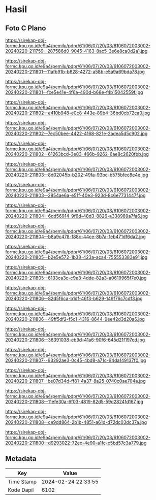 # Hasil

## Foto C Plano

https://sirekap-obj-formc.kpu.go.id/e9a4/pemilu/pdpr/61/06/07/20/03/6106072003002-20240220-211759--287586d0-9045-4163-8ac5-3e6e8ca0d2a1.jpg

https://sirekap-obj-formc.kpu.go.id/e9a4/pemilu/pdpr/61/06/07/20/03/6106072003002-20240220-211801--11afb91b-b828-4272-a58b-e5a9a69bda78.jpg

https://sirekap-obj-formc.kpu.go.id/e9a4/pemilu/pdpr/61/06/07/20/03/6106072003002-20240220-211801--fce5e41e-4f6a-490d-b68e-f4b15042559f.jpg

https://sirekap-obj-formc.kpu.go.id/e9a4/pemilu/pdpr/61/06/07/20/03/6106072003002-20240220-211802--e410b948-e0c8-443e-89b4-36bd0cb72ca0.jpg

https://sirekap-obj-formc.kpu.go.id/e9a4/pemilu/pdpr/61/06/07/20/03/6106072003002-20240220-211802--7ec50bee-4422-4168-821e-2adea5d5c902.jpg

https://sirekap-obj-formc.kpu.go.id/e9a4/pemilu/pdpr/61/06/07/20/03/6106072003002-20240220-211802--61263bcd-3e83-466b-9262-6ae8c2620fbb.jpg

https://sirekap-obj-formc.kpu.go.id/e9a4/pemilu/pdpr/61/06/07/20/03/6106072003002-20240220-211803--8d02045b-b202-49fa-93bc-b575bfec8e4e.jpg

https://sirekap-obj-formc.kpu.go.id/e9a4/pemilu/pdpr/61/06/07/20/03/6106072003002-20240220-211803--2854ae6a-e51f-40e3-923d-8c6e7731447f.jpg

https://sirekap-obj-formc.kpu.go.id/e9a4/pemilu/pdpr/61/06/07/20/03/6106072003002-20240220-211804--6dd56914-9f6d-48d3-8826-a338989a7fa6.jpg

https://sirekap-obj-formc.kpu.go.id/e9a4/pemilu/pdpr/61/06/07/20/03/6106072003002-20240220-211804--b8a9c478-f88c-44ce-8b7a-1eb471df6da2.jpg

https://sirekap-obj-formc.kpu.go.id/e9a4/pemilu/pdpr/61/06/07/20/03/6106072003002-20240220-211805--b2e5e572-1b38-423a-aca4-755553383e91.jpg

https://sirekap-obj-formc.kpu.go.id/e9a4/pemilu/pdpr/61/06/07/20/03/6106072003002-20240220-211805--6133ca3c-c9e3-4dde-82a3-a0619965f7e0.jpg

https://sirekap-obj-formc.kpu.go.id/e9a4/pemilu/pdpr/61/06/07/20/03/6106072003002-20240220-211806--82d5f6ca-b1df-46f3-b629-149f76c7cdf3.jpg

https://sirekap-obj-formc.kpu.go.id/e9a4/pemilu/pdpr/61/06/07/20/03/6106072003002-20240220-211806--49ff5df2-f5c1-4316-8644-9ee42d3d20a6.jpg

https://sirekap-obj-formc.kpu.go.id/e9a4/pemilu/pdpr/61/06/07/20/03/6106072003002-20240220-211806--36391038-eb9d-41a6-90f6-645d21f197cd.jpg

https://sirekap-obj-formc.kpu.go.id/e9a4/pemilu/pdpr/61/06/07/20/03/6106072003002-20240220-211807--93292ae3-0c45-4bd8-a71c-94da149137f0.jpg

https://sirekap-obj-formc.kpu.go.id/e9a4/pemilu/pdpr/61/06/07/20/03/6106072003002-20240220-211807--be07d34d-ff81-4a37-8a25-0740c0ae704a.jpg

https://sirekap-obj-formc.kpu.go.id/e9a4/pemilu/pdpr/61/06/07/20/03/6106072003002-20240220-211808--11efe30a-6f03-4819-82d5-59d2824fd167.jpg

https://sirekap-obj-formc.kpu.go.id/e9a4/pemilu/pdpr/61/06/07/20/03/6106072003002-20240220-211808--ce9dd864-2b1b-4851-a61d-d72dc03dc37a.jpg

https://sirekap-obj-formc.kpu.go.id/e9a4/pemilu/pdpr/61/06/07/20/03/6106072003002-20240220-211800--d9293022-72ec-4e90-a1fc-c5bd57c3a779.jpg


## Metadata

| Key        | Value               |
| ---------- | ------------------- |
| Time Stamp | 2024-02-24 22:33:55 |
| Kode Dapil | 6102                |



